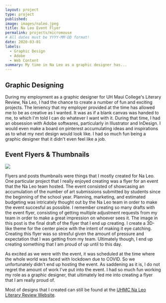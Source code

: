 ```yaml
---
layout: project
type: project
published: 
image: images/naleo.jpeg
title: Na Leo Event Flyer
permalink: projects/micromouse
# All dates must be YYYY-MM-DD format!
date: 2020-03-01
labels:
  - Graphic Design
  - Adobe
  - Web Content
summary: My time in Na Leo as a graphic designer has...
---
```

## Graphic Designing
During my employment as a graphic designer for UH Maui College's Literary Review, Na Leo, I had the chance to create a number of fun and exciting projects. The leniency that my employer provided at the time has allowed me to be as creative as I wanted. It was as if a blank canvas was handed to me, to which I'm told I can do whatever I want with it. During that time, I had an obsession with Adobe softwares, particularly in Illustrator and InDesign. I would even make a board on pinterest accumulating ideas and inspirations as to what my next design would look like. I had so much fun being a graphic designer that it didn't even feel like a job.

## Event Flyers & Thumbnails

<img class="ui medium left floated rounded image" src="../images/naleoflyer.jpeg">

Flyers and posts thumbnails were things that I mostly created for Na Leo. One particular project that I really enjoyed creating was a flyer for an event that the Na Leo team hosted. The event consisted of showcasing an accumulation of the number of art submissions submitted by students since the beginning of the school year. Planning, marketing, and estimated budgeting was intricately thought out by the Na Leo team in order to make the event succesful as possible. I remember creating so many drafts with the event flyer, consisting of getting multiple adjustment requests from my team in order to make a great impression on whoever sees it. The image in this post is the final draft of the flyer that I end up creating. I create a 3D-like theme for the center piece with the intent of making it eye catching. Creating this flyer was so stresful given the amount of pressure and expectation that I was getting from my team. Ultimately though, I end up creating something that I am proud of up until to this day.

As excited as we were with the event, it was scheduled at the time where the whole world was faced with lockdown due to COVID. So we unfortunately didn't end up hosting the event. As saddening as it is, I do not regret the amount of work I've put into the event. I had so much fun working my role as a graphic designer, that ultimately led me into creating a flyer that I am really proud of.




Most of designs that I created can still be found at the [UHMC Na Leo Literary Review Website](http://maui.hawaii.edu/naleo/).


